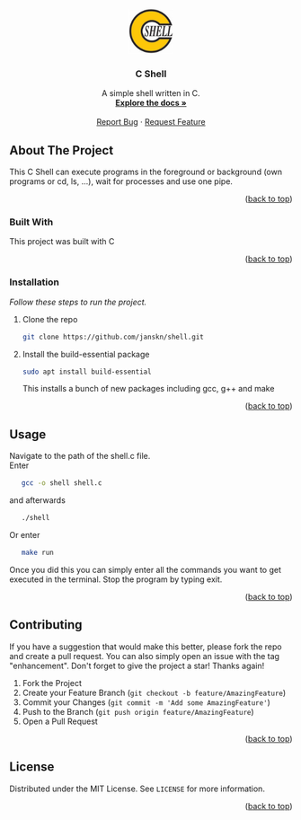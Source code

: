 <a name="readme-top"></a>

<!-- PROJECT LOGO -->
<br />
<div align="center">
  <a href="https://github.com/janskn/c-shell">
    <img src="src/images/logo.jpg" alt="Logo" width="80" height="80">
  </a>

  <h3 align="center">C Shell</h3>

  <p align="center">
    A simple shell written in C.
    <br />
    <a href="https://github.com/janskn/shell"><strong>Explore the docs »</strong></a>
    <br />
    <br />
    <a href="https://github.com/janskn/c-shell/issues">Report Bug</a>
    ·
    <a href="https://github.com/janskn/c-shell/issues">Request Feature</a>
  </p>
</div>



<!-- ABOUT THE PROJECT -->
## About The Project

This C Shell can execute programs in the foreground or background (own programs or cd, ls, ...), wait for processes and use one pipe.

<p align="right">(<a href="#readme-top">back to top</a>)</p>



### Built With

This project was built with C

<p align="right">(<a href="#readme-top">back to top</a>)</p>



### Installation

_Follow these steps to run the project._

1. Clone the repo
   ```sh
   git clone https://github.com/janskn/shell.git
   ```
2. Install the build-essential package
   ```sh
   sudo apt install build-essential
   ```
   This installs a bunch of new packages including gcc, g++ and make

<p align="right">(<a href="#readme-top">back to top</a>)</p>



<!-- USAGE EXAMPLES -->
## Usage

Navigate to the path of the shell.c file.
<br />
Enter
```sh
   gcc -o shell shell.c
```
and afterwards
```sh
   ./shell
```
Or enter
```sh
   make run
```

Once you did this you can simply enter all the commands you want to get executed in the terminal.
Stop the program by typing exit.

<p align="right">(<a href="#readme-top">back to top</a>)</p>



<!-- CONTRIBUTING -->
## Contributing

If you have a suggestion that would make this better, please fork the repo and create a pull request. You can also simply open an issue with the tag "enhancement".
Don't forget to give the project a star! Thanks again!

1. Fork the Project
2. Create your Feature Branch (`git checkout -b feature/AmazingFeature`)
3. Commit your Changes (`git commit -m 'Add some AmazingFeature'`)
4. Push to the Branch (`git push origin feature/AmazingFeature`)
5. Open a Pull Request

<p align="right">(<a href="#readme-top">back to top</a>)</p>



<!-- LICENSE -->
## License

Distributed under the MIT License. See `LICENSE` for more information.

<p align="right">(<a href="#readme-top">back to top</a>)</p>
